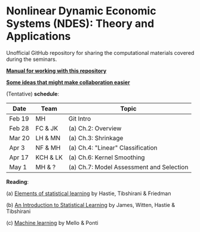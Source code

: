 # Nonlinear Dynamic Economic Systems (NDES): Theory and Applications 
Unofficial GitHub repository for sharing the computational materials covered during the seminars. 

**[Manual for working with this repository](/collaboration_manual.md)**

**[Some ideas that might make collaboration easier](/some_of_best_practices.md)**

(Tentative) **schedule**:

|Date   | Team    | Topic               |
|-------|---------|---------------------|
|Feb 19 | MH      | Git Intro          |
|Feb 28 | FC & JK | (a) Ch.2: Overview |
|Mar 20 | LH & MN | (a) Ch.3: Shrinkage|
|Apr 3  | NF & MH | (a) Ch.4: "Linear" Classification|
|Apr 17 | KCH & LK| (a) Ch.6: Kernel Smoothing                  |  
|May 1  | MH & ?  | (a) Ch.7: Model Assessment and Selection    |


**Reading**: 

(a) [Elements of statistical learning](https://web.stanford.edu/~hastie/ElemStatLearn/) by Hastie, Tibshirani & Friedman

(b) [An Introduction to Statistical Learning](https://www-bcf.usc.edu/~gareth/ISL/ISLR%20First%20Printing.pdf) by James, Witten, Hastie & Tibshirani

(c) [Machine learning](https://www.springer.com/us/book/9783319949888) by Mello & Ponti
